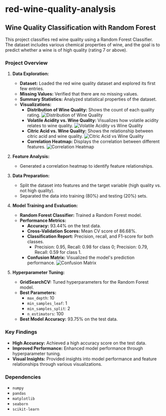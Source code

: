# red-wine-quality-analysis


## Wine Quality Classification with Random Forest

This project classifies red wine quality using a Random Forest Classifier. The dataset includes various chemical properties of wine, and the goal is to predict whether a wine is of high quality (rating 7 or above).

### Project Overview

1. **Data Exploration:**
   - **Dataset:** Loaded the red wine quality dataset and explored its first few entries.
   - **Missing Values:** Verified that there are no missing values.
   - **Summary Statistics:** Analyzed statistical properties of the dataset.
   - **Visualizations:**
     - **Distribution of Wine Quality:** Shows the count of each quality rating.
       ![Distribution of Wine Quality](![image](https://github.com/user-attachments/assets/e0eda90f-6898-4a0e-8664-4d3df7b3a56c)
)
     - **Volatile Acidity vs. Wine Quality:** Visualizes how volatile acidity relates to wine quality.
       ![Volatile Acidity vs Wine Quality](![image](https://github.com/user-attachments/assets/f81c46d0-39a5-498d-9a5e-daeb4272a1b0)
)
     - **Citric Acid vs. Wine Quality:** Shows the relationship between citric acid and wine quality.
       ![Citric Acid vs Wine Quality](![image](https://github.com/user-attachments/assets/554d6731-ded7-4c6e-a253-ef2467f54955)
)
     - **Correlation Heatmap:** Displays the correlation between different features.
       ![Correlation Heatmap](![image](https://github.com/user-attachments/assets/03f454bc-4aab-426e-b63a-9fe352b9712f)
)

2. **Feature Analysis:**
   - Generated a correlation heatmap to identify feature relationships.

3. **Data Preparation:**
   - Split the dataset into features and the target variable (high quality vs. not high quality).
   - Separated the data into training (80%) and testing (20%) sets.

4. **Model Training and Evaluation:**
   - **Random Forest Classifier:** Trained a Random Forest model.
   - **Performance Metrics:**
     - **Accuracy:** 93.44% on the test data.
     - **Cross-Validation Scores:** Mean CV score of 86.68%.
     - **Classification Report:** Precision, recall, and F1-score for both classes.
       - Precision: 0.95, Recall: 0.98 for class 0; Precision: 0.79, Recall: 0.59 for class 1.
     - **Confusion Matrix:** Visualized the model's prediction performance.
       ![Confusion Matrix](![image](https://github.com/user-attachments/assets/6cdaac2a-b7b9-47b1-9bbf-832ad03bbb60)
)

5. **Hyperparameter Tuning:**
   - **GridSearchCV:** Tuned hyperparameters for the Random Forest model.
   - **Best Parameters:**
     - `max_depth`: 10
     - `min_samples_leaf`: 1
     - `min_samples_split`: 2
     - `n_estimators`: 100
   - **Best Model Accuracy:** 93.75% on the test data.

### Key Findings

- **High Accuracy:** Achieved a high accuracy score on the test data.
- **Improved Performance:** Enhanced model performance through hyperparameter tuning.
- **Visual Insights:** Provided insights into model performance and feature relationships through various visualizations.

### Dependencies

- `numpy`
- `pandas`
- `matplotlib`
- `seaborn`
- `scikit-learn`
